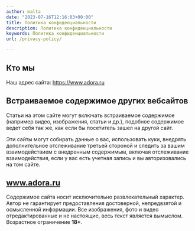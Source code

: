 ```yaml
---
author: malta
date: "2023-07-16T12:16:03+00:00"
title: Политика конфиденциальности
description: Политика конфиденциальности
keywords: Политика конфиденциальности
url: /privacy-policy/

---
```

## Кто мы

Наш адрес сайта: https://www.adora.ru

## Встраиваемое содержимое других вебсайтов

Статьи на этом сайте могут включать встраиваемое содержимое (например видео, изображения, статьи и др.), подобное содержимое ведет себя так же, как если бы посетитель зашел на другой сайт.

Эти сайты могут собирать данные о вас, использовать куки, внедрять дополнительное отслеживание третьей стороной и следить за вашим взаимодействием с внедренным содержимым, включая отслеживание взаимодействия, если у вас есть учетная запись и вы авторизовались на том сайте.

## www.adora.ru

Содержимое сайта носит исключительно развлекательный характер. Автор не гарантирует предоставления достоверной, непредвзятой и осмысленной информации. Все изображения, фото и видео отредактированные и не настоящие, весь текст является вымыслом. Возрастное ограничение **18+**.
